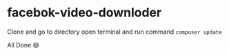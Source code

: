 # facebok-video-downloder

Clone and go to directory
open terminal and run command `composer update`

All Done :smile:
